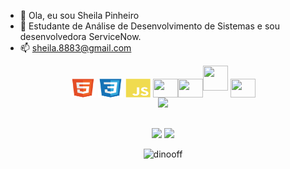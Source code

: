 - 👋 Ola, eu sou Sheila Pinheiro
- 🌱 Estudante de Análise de Desenvolvimento de Sistemas e sou desenvolvedora ServiceNow.
- 📫 sheila.8883@gmail.com

<div align="center">
   <img align="center" alt="Rafa-HTML" height="30" width="40" src="https://raw.githubusercontent.com/devicons/devicon/master/icons/html5/html5-original.svg"> <img align="center" alt="Rafa-CSS" height="30" width="40" src="https://raw.githubusercontent.com/devicons/devicon/master/icons/css3/css3-original.svg"> <img align="center" alt="Rafa-Js" height="30" width="40"  src="https://raw.githubusercontent.com/devicons/devicon/master/icons/javascript/javascript-plain.svg"> <img align="center" height="30" width="40" src="https://cdn.jsdelivr.net/gh/devicons/devicon/icons/java/java-original.svg" /><img align="center" height="30" width="40" src="https://cdn.jsdelivr.net/gh/devicons/devicon/icons/git/git-original.svg" /><img src="https://cdn.jsdelivr.net/gh/devicons/devicon/icons/python/python-original.svg" width="40" height="40"/> <img align="center" height="30" width="40" src="https://cdn.jsdelivr.net/gh/devicons/devicon/icons/mysql/mysql-original-wordmark.svg" />


<div align="center">
  <a href="https://github.com/sheilalvesp">
  
  <img height="180em" src="https://github-readme-stats.vercel.app/api/top-langs/?username=sheilalvesp&layout=compact&langs_count=7&theme=dracula"/>
</div>

##


<a 
href = "mailto:alves.sheila@gmail.com"><img src="https://img.shields.io/badge/-Gmail-%23333?style=for-the-badge&logo=gmail&logoColor=white" target="_blank"></a>
<a 
href="https://www.linkedin.com/in/sheila-pinheiro-55603b178" target="_blank"><img src="https://img.shields.io/badge/-LinkedIn-%230077B5?style=for-the-badge&logo=linkedin&logoColor=white" target="_blank"></a> 

![dinooff](https://user-images.githubusercontent.com/89000535/188519478-4a527490-2283-42eb-ad30-a3dbfb321440.gif)
 
</div>

